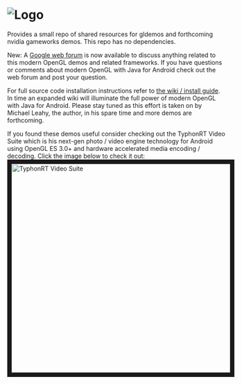 ![Logo](http://i.imgur.com/8zoUptw.png "Logo")
============================

Provides a small repo of shared resources for gldemos and forthcoming nvidia gameworks demos. This repo has no dependencies. 

New: A <a href="https://groups.google.com/forum/#!forum/modern-java6-android-gldemos" target="_blank">Google web forum</a> is now available to discuss anything related to this modern OpenGL demos and related frameworks. If you have questions or comments about modern OpenGL with Java for Android check out the web forum and post your question. 

For full source code installation instructions refer to <a href="https://github.com/typhonrt/modern-java6-android-gldemos/wiki/installation" target="_blank">the wiki / install guide</a>. In time an expanded wiki will illuminate the full power of modern OpenGL with Java for Android. Please stay tuned as this effort is taken on by Michael Leahy, the author, in his spare time and more demos are forthcoming.

If you found these demos useful consider checking out the TyphonRT Video Suite which is his next-gen photo / video engine technology for Android using OpenGL ES 3.0+ and hardware accelerated media encoding / decoding. Click the image below to check it out:
<a href="http://www.typhonvideo.com/" target="_blank"><img src="http://i.imgur.com/gWh4A8M.png" 
alt="TyphonRT Video Suite" width="850" height="480" border="10" /></a>
